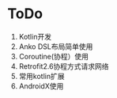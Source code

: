 # ToDo

1. Kotlin开发
2. Anko DSL布局简单使用
3. Coroutine(协程）使用
4. Retrofit2.6协程方式请求网络
5. 常用kotlin扩展
6. AndroidX使用

